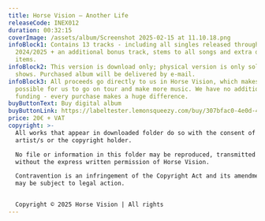 ```yaml
---
title: Horse Vision – Another Life
releaseCode: INEX012
duration: 00:32:15
coverImage: /assets/album/Screenshot 2025-02-15 at 11.10.18.png
infoBlock1: Contains 13 tracks - including all singles released throughout
  2024/2025 + an additional bonus track, stems to all songs and extra digital
  items.
infoBlock2: This version is download only; physical version is only sold at
  shows. Purchased album will be delivered by e-mail.
infoBlock3: All proceeds go directly to us in Horse Vision, which makes it
  possible for us to go on tour and make more music. We have no additional
  funding - every purchase makes a huge difference.
buyButtonText: Buy digital album
buyButtonLink: https://labeltester.lemonsqueezy.com/buy/307bfac0-4e0d-454b-bc35-53e754ad0a2f?embed=1&media=0&logo=0&desc=0&discount=0&enabled=693882
price: 20€ + VAT
copyright: >-
  All works that appear in downloaded folder do so with the consent of the
  artist/s or the copyright holder. 

  No file or information in this folder may be reproduced, transmitted or copied
  without the express written permission of Horse Vision. 

  Contravention is an infringement of the Copyright Act and its amendments and
  may be subject to legal action.


  Copyright © 2025 Horse Vision | All rights
---
```

